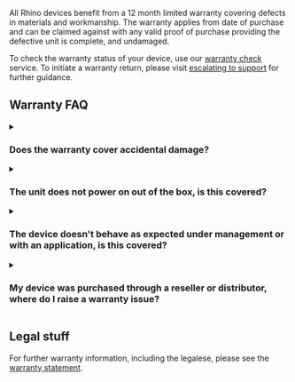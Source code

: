 All Rhino devices benefit from a 12 month limited warranty covering defects in materials and workmanship. The warranty applies from date of purchase and can be claimed against with any valid proof of purchase providing the defective unit is complete, and undamaged.

To check the warranty status of your device, use our [warranty check](/support/warranty-check) service. To initiate a warranty return, please visit [escalating to support](/support/escalate) for further guidance.

## Warranty FAQ

<details>
<summary><h3>Does the warranty cover accidental damage?</h3></summary>

It does not. The limited warranty covers defects in workmanship and materials only. Water damage, drops, cracked/scratched screens, or other physical damage is not covered by the warranty and can instead be repaired at a service centre for a fee.
</details>

<details>
<summary><h3>The unit does not power on out of the box, is this covered?</h3></summary>

We'll ask if you've attempted to charge the device prior to contacting us through the supplied or an equivalent supported charger. If not, please do this first and try powering on again. It may help to hold the power button for 30s, then release and hold again for 2-3s to initiate a cold start of the device. If this does not help, then a warranty service would be accepted.
</details>

<details>
<summary><h3>The device doesn't behave as expected under management or with an application, is this covered?</h3></summary>

Outside of the 30 day return window if purchased direct, software related issues are not covered by the materials and workmanship warranty and would instead be routed to the [Rhino support team](/support/escalate) for assistance.
</details>

<details>
<summary><h3>My device was purchased through a reseller or distributor, where do I raise a warranty issue?</h3></summary>

For devices purchased through our network of partners, please reach out in the first instance to the partner from whom your device was purchased. In a lot of cases our partners have or offer local repair centres and may be included in your purchase agreements.
</details>

## Legal stuff

For further warranty information, including the legalese, please see the [warranty statement](/support/warranty-statement).
